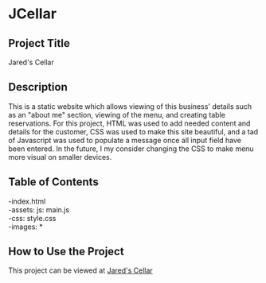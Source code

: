 # JCellar

<h2>Project Title</h2>
Jared's Cellar

<h2>Description</h2>
This is a static website which allows viewing of this business' details such as an "about me" section, viewing of the menu, and creating table reservations. For this project, HTML was used to add needed content and details for the customer, CSS was used to make this site beautiful, and a tad of Javascript was used to populate a message once all input field have been entered. In the future, I my consider changing the CSS to make menu more visual on smaller devices.

<h2>Table of Contents</h2>
-index.html<br>
-assets: js: main.js<br>
-css: style.css<br>
-images: *<br>
<!-- How to install and run the program -->

<h2>How to Use the Project</h2>
This project can be viewed at <a href="https://jaredscellar.netlify.app">Jared's Cellar</a>

<!--include a credit
add a license-->
